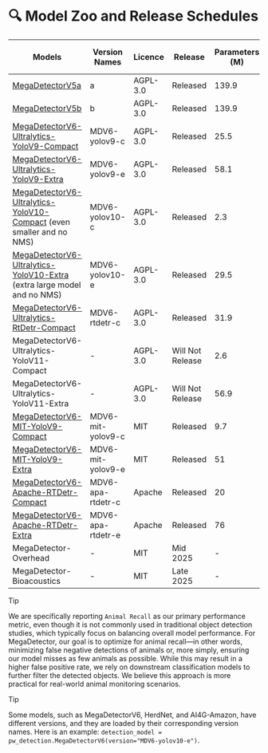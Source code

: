 # :mag: Model Zoo and Release Schedules

|Models|Version Names|Licence|Release|Parameters (M)|mAR (Animal Class)|mAP50 (All Classes)|
|---|---|---|---|---|---|---|
|[MegaDetectorV5a](https://zenodo.org/records/15398270/files/md_v5a.0.0.pt?download=1)|a|AGPL-3.0|Released|139.9|81.7|92.0|
|[MegaDetectorV5b](https://zenodo.org/records/15398270/files/MegaDetector_v5b.0.0.pt?download=1)|b|AGPL-3.0|Released|139.9|80.9|90.1|
|[MegaDetectorV6-Ultralytics-YoloV9-Compact](https://zenodo.org/records/15398270/files/MDV6-yolov9-c.pt?download=1)|MDV6-yolov9-c|AGPL-3.0|Released|25.5|78.4|87.9|
|[MegaDetectorV6-Ultralytics-YoloV9-Extra](https://zenodo.org/records/15398270/files/MDV6-yolov9-e-1280.pt?download=1)|MDV6-yolov9-e|AGPL-3.0|Released|58.1|82.1|88.6|
|[MegaDetectorV6-Ultralytics-YoloV10-Compact](https://zenodo.org/records/15398270/files/MDV6-yolov10-c.pt?download=1) (even smaller and no NMS)|MDV6-yolov10-c|AGPL-3.0|Released|2.3|76.8|87.2|
|[MegaDetectorV6-Ultralytics-YoloV10-Extra](https://zenodo.org/records/15398270/files/MDV6-yolov10-e-1280.pt?download=1) (extra large model and no NMS)|MDV6-yolov10-e|AGPL-3.0|Released|29.5|82.8|92.8|
|[MegaDetectorV6-Ultralytics-RtDetr-Compact](https://zenodo.org/records/15398270/files/MDV6-rtdetr-c.pt?download=1)|MDV6-rtdetr-c|AGPL-3.0|Released|31.9|81.6|89.9|
|MegaDetectorV6-Ultralytics-YoloV11-Compact|-|AGPL-3.0|Will Not Release|2.6|76.0|87.6|
|MegaDetectorV6-Ultralytics-YoloV11-Extra|-|AGPL-3.0|Will Not Release|56.9|81.2|92.3|
|[MegaDetectorV6-MIT-YoloV9-Compact](https://zenodo.org/records/15398270/files/MDV6-mit-yolov9-c.ckpt?download=1)|MDV6-mit-yolov9-c|MIT|Released|9.7|74.8|87.6|
|[MegaDetectorV6-MIT-YoloV9-Extra](https://zenodo.org/records/15398270/files/MDV6-mit-yolov9-e.ckpt?download=1)|MDV6-mit-yolov9-e|MIT|Released|51|76.1|71.5|
|[MegaDetectorV6-Apache-RTDetr-Compact](https://zenodo.org/records/15398270/files/MDV6-apa-rtdetr-c.pth?download=1)|MDV6-apa-rtdetr-c|Apache|Released|20|81.1|91.0|
|[MegaDetectorV6-Apache-RTDetr-Extra](https://zenodo.org/records/15398270/files/MDV6-apa-rtdetr-e.pth?download=1)|MDV6-apa-rtdetr-e|Apache|Released|76|82.9|94.1|
|MegaDetector-Overhead|-|MIT|Mid 2025|-|||
|MegaDetector-Bioacoustics|-|MIT|Late 2025|-|||

<!-- |Models|Version Names|Licence|Release|Parameters (M)|mAP<sup>val<br>50-95|Animal Recall|
|---|---|---|---|---|---|---|
|MegaDetectorV5|-|AGPL-3.0|Released|121|74.7|74.9|
|MegaDetectorV6-Ultralytics-YoloV9-Compact|MDV6-yolov9-c|AGPL-3.0|Released|25.5|73.8|82.6|
|MegaDetectorV6-Ultralytics-YoloV9-Extra|MDV6-yolov9-e|AGPL-3.0|Released|58.1|80.2|87.1|
|MegaDetectorV6-Ultralytics-YoloV10-Compact (even smaller and no NMS)|MDV6-yolov10-c|AGPL-3.0|Released|2.3|71.8|78.8|
|MegaDetectorV6-Ultralytics-YoloV10-Extra (extra large model and no NMS)|MDV6-yolov10-c|AGPL-3.0|Released|29.5|79.9|85.2|
|MegaDetectorV6-Ultralytics-RtDetr-Compact|MDV6-redetr-c|AGPL-3.0|Released|31.9|73.9|83.4|
|MegaDetectorV6-Ultralytics-YoloV11-Compact|-|AGPL-3.0|Will Not Release|2.6|71.9|79.8|
|MegaDetectorV6-Ultralytics-YoloV11-Extra|-|AGPL-3.0|Will Not Release|56.9|79.3|86.0|
|MegaDetectorV6-MIT-YoloV9-Compact|MDV6-mit-yolov9-c|MIT|MDV6-mit-yolov9-c|February 2025|9.7|73.84|-|
|MegaDetectorV6-MIT-YoloV9-Extra|MDV6-mit-yolov9-c|MIT|February 2025|51|Training|Training|
|MegaDetectorV6-Apache-RTDetr-Compact|MDV6-apa-redetr-c|Apache|February 2025|20|76.3|-|
|MegaDetectorV6-Apache-RTDetr-Extra|MDV6-apa-redetr-c|Apache|February 2025|76|80.8|-| -->

> [!TIP]
> We are specifically reporting `Animal Recall` as our primary performance metric, even though it is not commonly used in traditional object detection studies, which typically focus on balancing overall model performance. For MegaDetector, our goal is to optimize for animal recall—in other words, minimizing false negative detections of animals or, more simply, ensuring our model misses as few animals as possible. While this may result in a higher false positive rate, we rely on downstream classification models to further filter the detected objects. We believe this approach is more practical for real-world animal monitoring scenarios.

>[!TIP]
>Some models, such as MegaDetectorV6, HerdNet, and AI4G-Amazon, have different versions, and they are loaded by their corresponding version names. Here is an example: `detection_model = pw_detection.MegaDetectorV6(version="MDV6-yolov10-e")`.
